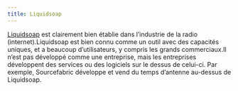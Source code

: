 ```yaml
---
title: Liquidsoap
---
```


[Liquidsoap](https://www.liquidsoap.info/) est clairement bien établie dans 
l’industrie de la radio (internet).Liquidsoap est bien connu comme un 
outil avec des capacités uniques, et a beaucoup d’utilisateurs, y compris 
les grands commerciaux.Il n’est pas développé comme une entreprise, mais les 
entreprises développent des services ou des logiciels sur le dessus de celui-ci.
Par exemple, Sourcefabric développe et vend du temps d’antenne au-dessus de Liquidsoap.
